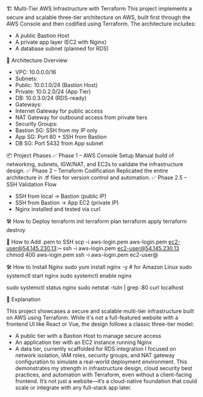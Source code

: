 🏗️ Multi-Tier AWS Infrastructure with Terraform
This project implements a secure and scalable three-tier architecture on AWS, built first through the AWS Console and then codified using Terraform. The architecture includes:
- A public Bastion Host
- A private app layer (EC2 with Nginx)
- A database subnet (planned for RDS)

🚀 Architecture Overview
- VPC: 10.0.0.0/16
- Subnets:
- Public: 10.0.1.0/24 (Bastion Host)
- Private: 10.0.2.0/24 (App Tier)
- DB: 10.0.3.0/24 (RDS-ready)
- Gateways:
- Internet Gateway for public access
- NAT Gateway for outbound access from private tiers
- Security Groups:
- Bastion SG: SSH from my IP only
- App SG: Port 80 + SSH from Bastion
- DB SG: Port 5432 from App subnet

📦 Project Phases
✅ Phase 1 – AWS Console Setup
Manual build of networking, subnets, IGW/NAT, and EC2s to validate the infrastructure design.
✅ Phase 2 – Terraform Codification
Replicated the entire architecture in .tf files for version control and automation.
✅ Phase 2.5 – SSH Validation Flow
- SSH from local → Bastion (public IP)
- SSH from Bastion → App EC2 (private IP)
- Nginx installed and tested via curl

🛠️ How to Deploy
terraform init
terraform plan
terraform apply
terraform destroy



🔐 How to Add .pem to SSH
scp -i aws-login.pem aws-login.pem ec2-user@54.145.230.13:~
ssh -i aws-login.pem ec2-user@54.145.230.13
chmod 400 aws-login.pem
ssh -i aws-login.pem ec2-user@<Private-EC2-IP>



🛠️ How to Install Nginx
sudo yum install nginx -y       # for Amazon Linux
sudo systemctl start nginx
sudo systemctl enable nginx

sudo systemctl status nginx
sudo netstat -tuln | grep :80
curl localhost



📘 Explanation

This project showcases a secure and scalable multi-tier infrastructure built on AWS using Terraform.
While it's not a full-featured website with a frontend UI like React or Vue, the design follows a classic three-tier model:
- A public tier with a Bastion Host to manage secure access
- An application tier with an EC2 instance running Nginx
- A data tier, currently scaffolded for RDS integration
I focused on network isolation, IAM roles, security groups, and NAT gateway configuration to simulate a real-world deployment environment.
This demonstrates my strength in infrastructure design, cloud security best practices, and automation with Terraform, even without a client-facing frontend. It’s not just a website—it’s a cloud-native foundation that could scale or integrate with any full-stack app later.

